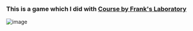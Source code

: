 ### This is a game which I did with [Course by Frank's Laboratory](https://www.youtube.com/c/Frankslaboratory)

![image]('https://github.com/masiuk-mykola/Point-shoot-game/blob/main/img.png?raw=true')
